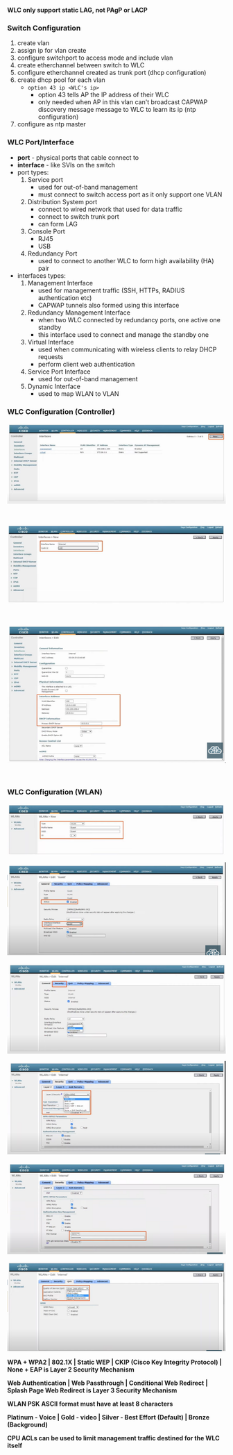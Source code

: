 **WLC only support static LAG, not PAgP or LACP**

### Switch Configuration
1. create vlan 
2. assign ip for vlan create
3. configure switchport to access mode and include vlan
4. create etherchannel between switch to WLC
5. configure etherchannel created as trunk port
(dhcp configuration)
6. create dhcp pool for each vlan
    - `option 43 ip <WLC's ip>`
        - option 43 tells AP the IP address of their WLC
        - only needed when AP in this vlan can't broadcast CAPWAP discovery message message to WLC to learn its ip
(ntp configuration)
7. configure as ntp master

### WLC Port/Interface
- **port** - physical ports that cable connect to
- **interface** - like SVIs on the switch
- port types:
    1. Service port
        - used for out-of-band management
        - must connect to switch access port as it only support one VLAN
    2. Distribution System port
        - connect to wired network that used for data traffic
        - connect to switch trunk port
        - can form LAG
    3. Console Port
        - RJ45
        - USB
    4. Redundancy Port
        - used to connect to another WLC to form high availability (HA) pair
- interfaces types:
    1. Management Interface
        - used for management traffic (SSH, HTTPs, RADIUS authentication etc)
        - CAPWAP tunnels also formed using this interface
    2. Redundancy Management Interface
        - when two WLC connected by redundancy ports, one active one standby
        - this interface used to connect and manage the standby one
    3. Virtual Interface
        - used when communicating with wireless clients to relay DHCP requests
        - perform client web authentication
    4. Service Port Interface
        - used for out-of-band management
    5. Dynamic Interface
        - used to map WLAN to VLAN

### WLC Configuration (Controller)

![Step 1 - Click on New](Image/image-78.png)

<br>

![Step 2 - interface credential + apply](Image/image-79.png)

<br>

![Step 3 - enter required information](Image/image-80.png)

<br>

### WLC Configuration (WLAN)

![Step 1 - wlan credential + apply](Image/image-85.png)

![Step 3 - enable status + connect to the right interface](Image/image-86.png)

![Step 3 - Connect to the right interface](Image/image-81.png)

![Step 4 - Choose the right Layer 2 Security (preferred WPA + WPA2)](Image/image-82.png)

![Step 5 - Use PSK to manage auth key + Use ASCII PSK format + Change to stronger password + apply](Image/image-83.png)

![Step 6 - Choose the appropriate QoS](Image/image-84.png)


**WPA + WPA2 | 802.1X | Static WEP | CKIP (Cisco Key Integrity Protocol) | None + EAP is Layer 2 Security Mechanism**

**Web Authentication | Web Passthrough | Conditional Web Redirect | Splash Page Web Redirect is Layer 3 Security Mechanism**

**WLAN PSK ASCII format must have at least 8 characters**

**Platinum - Voice | Gold - video | Silver - Best Effort (Default) | Bronze (Background)**

**CPU ACLs can be used to limit management traffic destined for the WLC itself**
